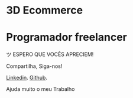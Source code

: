 # 3D Ecommerce

<h1>Programador freelancer</h1>
ツ ESPERO QUE VOCÊS APRECIEM!

Compartilha, Siga-nos!

<a href="https://www.linkedin.com/in/duan-costa-87a405b6/">Linkedin</a>.
<a href="https://github.com/Duan-Costa">Github</a>.

Ajuda muito o meu Trabalho